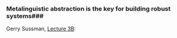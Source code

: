 ### Metalinguistic abstraction is the key for building robust systems###

Gerry Sussman, [Lecture 3B](https://www.youtube.com/watch?v=X21cKVtGvYk): 
